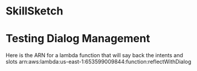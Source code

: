 # SkillSketch

# Testing Dialog Management
Here is the ARN for a lambda function that will say back the intents and slots
arn:aws:lambda:us-east-1:653599009844:function:reflectWithDialog
